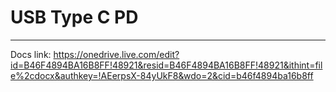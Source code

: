 # USB Type C PD
-------------------
Docs link: https://onedrive.live.com/edit?id=B46F4894BA16B8FF!48921&resid=B46F4894BA16B8FF!48921&ithint=file%2cdocx&authkey=!AEerpsX-84yUkF8&wdo=2&cid=b46f4894ba16b8ff

